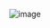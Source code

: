 
![image](https://github.com/jeonghwaaa/leetcode/assets/164745231/3998d49f-88b3-49d9-9d2d-341a99ec2a7b)

